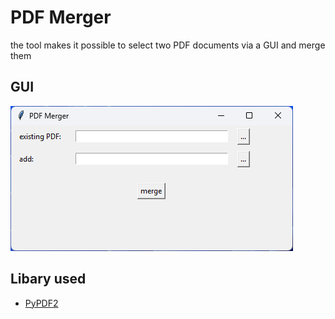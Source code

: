 # PDF Merger

 <p>
   the tool makes it possible to select two PDF documents via a GUI and merge them
 </p>
<h2>GUI</h2>
<img src="https://github.com/Luca23400/PDF-Merger/blob/main/PDF-Merger_GUI.png">
 
<h2>Libary used</h2>
<ul>
  <li> <a href="https://pypi.org/project/PyPDF2/">PyPDF2</a> </li>
</ul>
